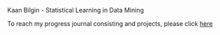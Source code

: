 Kaan Bilgin - Statistical Learning in Data Mining

To reach my progress journal consisting and projects, please click [here](https://bu-ie-582.github.io/fall20-kaanblgn/)

